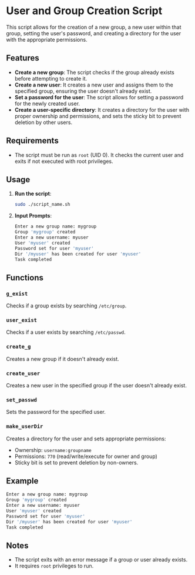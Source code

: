 
# User and Group Creation Script

This script allows for the creation of a new group, a new user within that group, setting the user's password, and creating a directory for the user with the appropriate permissions.

## Features

- **Create a new group**: The script checks if the group already exists before attempting to create it.
- **Create a new user**: It creates a new user and assigns them to the specified group, ensuring the user doesn't already exist.
- **Set a password for the user**: The script allows for setting a password for the newly created user.
- **Create a user-specific directory**: It creates a directory for the user with proper ownership and permissions, and sets the sticky bit to prevent deletion by other users.

## Requirements

- The script must be run as `root` (UID 0). It checks the current user and exits if not executed with root privileges.

## Usage

1. **Run the script**:
   ```bash
   sudo ./script_name.sh
   ```

2. **Input Prompts**:
   ```bash
   Enter a new group name: mygroup
   Group 'mygroup' created
   Enter a new username: myuser
   User 'myuser' created
   Password set for user 'myuser'
   Dir '/myuser' has been created for user 'myuser'
   Task completed
   ```

## Functions

### `g_exist`
Checks if a group exists by searching `/etc/group`.

### `user_exist`
Checks if a user exists by searching `/etc/passwd`.

### `create_g`
Creates a new group if it doesn't already exist.

### `create_user`
Creates a new user in the specified group if the user doesn't already exist.

### `set_passwd`
Sets the password for the specified user.

### `make_userDir`
Creates a directory for the user and sets appropriate permissions:
- Ownership: `username:groupname`
- Permissions: `770` (read/write/execute for owner and group)
- Sticky bit is set to prevent deletion by non-owners.

## Example

```bash
Enter a new group name: mygroup
Group 'mygroup' created
Enter a new username: myuser
User 'myuser' created
Password set for user 'myuser'
Dir '/myuser' has been created for user 'myuser'
Task completed
```

## Notes

- The script exits with an error message if a group or user already exists.
- It requires `root` privileges to run.
